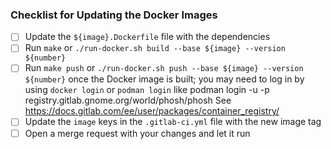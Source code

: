 ### Checklist for Updating the Docker Images

 - [ ] Update the `${image}.Dockerfile` file with the dependencies
 - [ ] Run `make` or `./run-docker.sh build --base ${image} --version ${number}`
 - [ ] Run `make push` or `./run-docker.sh push --base ${image} --version ${number}`
   once the Docker image is built; you may need to log in by using
   `docker login` or `podman login` like
   podman login -u <user> -p <token> registry.gitlab.gnome.org/world/phosh/phosh
   See https://docs.gitlab.com/ee/user/packages/container_registry/
 - [ ] Update the `image` keys in the `.gitlab-ci.yml` file with the new
   image tag
 - [ ] Open a merge request with your changes and let it run
